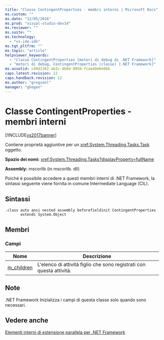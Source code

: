 ```yaml
---
title: "Classe ContingentProperties - membri interni | Microsoft Docs"
ms.custom: ""
ms.date: "12/05/2016"
ms.prod: "visual-studio-dev14"
ms.reviewer: ""
ms.suite: ""
ms.technology: 
  - "vs-ide-sdk"
ms.tgt_pltfrm: ""
ms.topic: "article"
helpviewer_keywords: 
  - "Classe ContingentProperties [motori di debug di .NET Framework]"
  - "motori di debug, ContingentProperties (classe) [.NET Framework]"
ms.assetid: c49d1362-ab1c-4b6d-9950-fcae40e0e66b
caps.latest.revision: 12
caps.handback.revision: 12
ms.author: "gregvanl"
manager: "ghogen"
---
```

# Classe ContingentProperties - membri interni
[!INCLUDE[vs2017banner](../../code-quality/includes/vs2017banner.md)]

Contiene proprietà aggiuntive per un <xref:System.Threading.Tasks.Task> oggetto.  
  
 **Spazio dei nomi:** <xref:System.Threading.Tasks?displayProperty=fullName>  
  
 **Assembly:** mscorlib \(in mscorlib. dll\)  
  
 Poiché è possibile accedere a questi membri interni di .NET Framework, la sintassi seguente viene fornita in comune Intermediate Language \(CIL\).  
  
## Sintassi  
  
```  
.class auto ansi nested assembly beforefieldinit ContingentProperties  
       extends System.Object  
```  
  
## Membri  
  
### Campi  
  
|Nome|Descrizione|  
|----------|-----------------|  
|[m\_children](../../extensibility/debugger/m-children-field.md)|L'elenco di attività figlio che sono registrati con questa attività.|  
  
## Note  
 .NET Framework Inizializza i campi di questa classe solo quando sono necessari.  
  
## Vedere anche  
 [Elementi interni di estensione parallela per .NET Framework](../../extensibility/debugger/parallel-extension-internals-for-the-dotnet-framework.md)